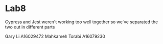 # Lab8

Cypress and Jest weren't working too well together
so we've separated the two out in different parts

Gary Li   A16029472
Mahkameh Torabi   A16079230


